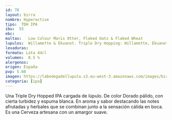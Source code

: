```yaml
--- 
id: 78
layout: birra
nombre: Hyperactive
tipo:  TDH IPA
ibu:  55
ebc:
maltas:   Low Colour Maris Otter, Flaked Oats & Flaked Wheat
lupulos:  Willamette & Ekuanot. Triple Dry Hopping: Willamette, Ekuanot & Cryo Simcoe
levaduras: 
formato: Lata 44cl
volumen:  8.5 %
alergenos: 
origen: España
pvp: 5.60
imagen: https://labodegadellupulo.s3.eu-west-3.amazonaws.com/images/birras/hyperactive.jpg
categoria: [ipa]
---
```

Una Triple Dry Hopped IPA cargada de lúpulo. De color Dorado pálido, con cierta turbidez y espuma blanca. En aroma y sabor destacando las notes afrutadas y herbales que se combinan junto a la sensación cálida en boca. Es una Cerveza artesana con un amargor suave.













